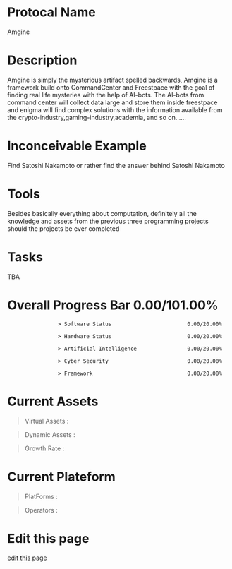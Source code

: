 # Protocal Name
Amgine 

# Description

Amgine is simply the mysterious artifact spelled backwards, Amgine is a framework build onto CommandCenter and Freestpace with the goal of finding real life mysteries with the help of AI-bots. The AI-bots from command center will collect data large and store them inside freestpace and enigma will find complex solutions with the information available from the crypto-industry,gaming-industry,academia, and so on...... 


# Inconceivable Example

Find Satoshi Nakamoto or rather find the answer behind Satoshi Nakamoto


# Tools

Besides basically everything about computation, definitely all the knowledge and assets from the previous three programming projects should the projects be ever completed 

# Tasks

TBA

# Overall Progress Bar 0.00/101.00%

                    > Software Status                        0.00/20.00% 
   
                    > Hardware Status                        0.00/20.00%
  
                    > Artificial Intelligence                0.00/20.00%
  
                    > Cyber Security                         0.00/20.00%
  
                    > Framework                              0.00/20.00%
  
# Current Assets

  > Virtual Assets :
 
  > Dynamic Assets : 
  
  > Growth Rate    : 
  
# Current Plateform 
  
  > PlatForms      :

  > Operators      : 
  
# Edit this page


<span class="edit-link"><a href="https://github.com/ai-gorithm-js/CommandCenter/edit/main/README.md" target="_blank"><i class="fa fa-github"></i> edit this page</a></span>
